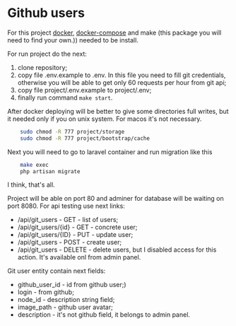 # Github users #

For this project [docker](https://docs.docker.com/install/), [docker-compose](https://docs.docker.com/compose/install/) and make (this package you will need to find your own.)) needed to be install.

For run project do the next:
1. clone repository;
2. copy file .env.example to .env. In this file you need to fill git credentials, otherwise you will be able to get only 60 requests per hour from git api;
3. copy file project/.env.example to project/.env;
4. finally run command ``` make start ```.

After docker deploying will be better to give some directories full writes, but it needed only if you on unix system. For macos it's not necessary.

```bash
    sudo chmod -R 777 project/storage
    sudo chmod -R 777 project/bootstrap/cache
```

Next you will need to go to laravel container and run migration like this

```bash
    make exec
    php artisan migrate
``` 

I think, that's all.

Project will be able on port 80 and adminer for database will be waiting on port 8080.
For api testing use next links:
 - /api/git_users - GET - list of users;
 - /api/git_users/{id} - GET - concrete user;
 - /api/git_users/{ID} - PUT - update user;
 - /api/git_users - POST - create user;
 - /api/git_users - DELETE - delete users, but I disabled access for this action. It's available onl from admin panel.
 
Git user entity contain next fields:
 - github_user_id - id from github user;)
 - login - from github;
 - node_id - description string field;
 - image_path - github user avatar;
 - description - it's not github field, it belongs to admin panel.